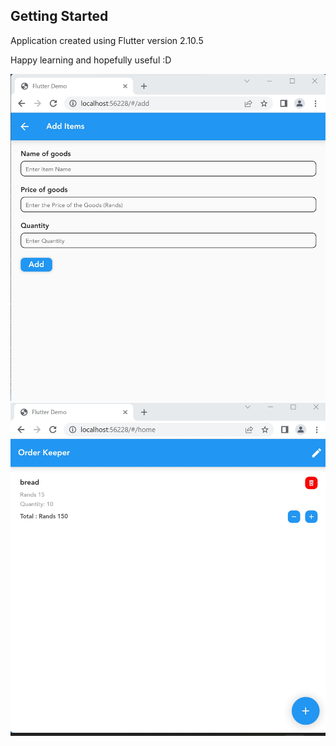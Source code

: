 

## Getting Started

Application created using Flutter version 2.10.5

Happy learning and hopefully useful :D


 ![](images/home2.jpeg)
 ![](images/home1.jpeg)
